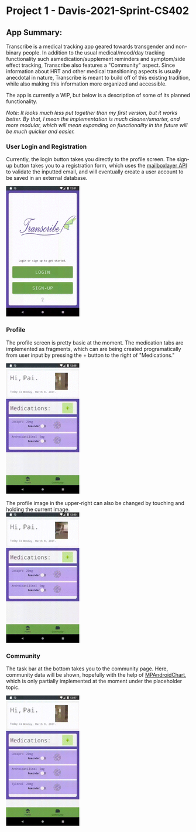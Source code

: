 # Project 1 - Davis-2021-Sprint-CS402

## App Summary:

Transcribe is a medical tracking app geared towards transgender and non-binary people. In addition to the usual medical/mood/day tracking functionality such asmedication/supplement reminders and symptom/side effect tracking, Transcribe also features a "Community" aspect. 
Since information about HRT and other medical transitioning aspects is usually anecdotal in nature, Transcribe is meant to build off of this existing tradition, while also making this information more organized and accessible.

The app is currently a WIP, but below is a description of some of its planned functionality. 

_Note: It looks much less put together than my first version, but it *works* better. By that, I mean the implementation is much cleaner/smarter, and more modular, which will mean expanding on functionality in the future will be much quicker and easier._

### User Login and Registration

Currently, the login button takes you directly to the profile screen.
The sign-up button takes you to a registration form, which uses the [mailboxlayer API](https://mailboxlayer.com/) to validate the inputted email, and will eventually create a user account to be saved in an external database. 

![GIF demonstrating email validation.](./documentation/email_validation_small.gif)

### Profile

The profile screen is pretty basic at the moment. The medication tabs are implemented as fragments, which can are being created programatically from user input by pressing the + button to the right of "Medications."

![GIF demonstrating adding a medication](./documentation/medication_small.gif)  
  
  
The profile image in the upper-right can also be changed by touching and holding the current image.   
![GIF demonstrating changing the profile photo.](./documentation/photo_change_small.gif)  

### Community

The task bar at the bottom takes you to the community page. Here, community data will be shown, hopefully with the help of [MPAndroidChart](https://github.com/PhilJay/MPAndroidChart), which is only partially implemented at the moment under the placeholder topic. 
  
![GIF demonstrating community page.](./documentation/community_small.gif)


